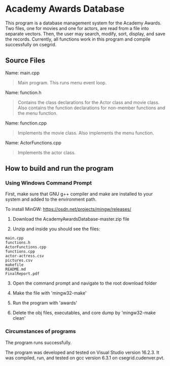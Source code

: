 # Academy Awards Database



This program is a database management system for the Academy Awards.
Two files, one for movies and one for actors, are read from a file into
separate vectors.  Then, the user may search, modify, sort, display, and save 
the records. Currently, all functions work in this program and compile
successfully on csegrid.

## Source Files



Name:  main.cpp
   >Main program.  This runs menu event loop.

Name:  function.h
   >Contains the class declarations for the Actor class
and movie class.  Also contains the function declarations for 
non-member functions and the menu function.

Name: function.cpp
   >Implements the movie class.  Also implements the menu function.

Name: ActorFunctions.cpp
   >Implements the actor class.
   


##  How to build and run the program
### Using Windows Command Prompt

First, make sure that GNU g++ compiler and make are installed to your system and added to the environment path.

To install MinGW: https://osdn.net/projects/mingw/releases/


1. Download the AcademyAwardsDatabase-master.zip file

2. Unzip and inside you should see the files:
 ```
main.cpp
functions.h
ActorFunctions.cpp
functions.cpp
actor-actress.csv
pictures.csv
makefile
README.md
FinalReport.pdf
```

3. Open the command prompt and navigate to the root download folder

4. Make the file with 
   'mingw32-make'

5. Run the program with
   'awards'

6. Delete the obj files, executables, and core dump by
   'mingw32-make clean'



### Circumstances of programs



   The program runs successfully.  
   
   The program was developed and tested on Visual Studio version 16.2.3.  It was 
   compiled, run, and tested on gcc version 6.3.1 on csegrid.cudenver.pvt.
